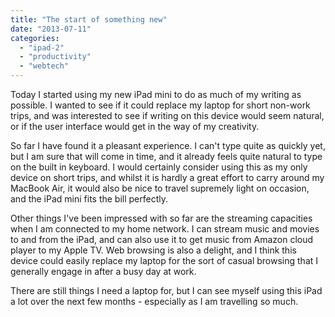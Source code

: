 ```yaml
---
title: "The start of something new"
date: "2013-07-11"
categories: 
  - "ipad-2"
  - "productivity"
  - "webtech"
---
```


Today I started using my new iPad mini to do as much of my writing as possible. I wanted to see if it could replace my laptop for short non-work trips, and was interested to see if writing on this device would seem natural, or if the user interface would get in the way of my creativity.

So far I have found it a pleasant experience. I can't type quite as quickly yet, but I am sure that will come in time, and it already feels quite natural to type on the built in keyboard. I would certainly consider using this as my only device on short trips, and whilst it is hardly a great effort to carry around my MacBook Air, it would also be nice to travel supremely light on occasion, and the iPad mini fits the bill perfectly.

Other things I've been impressed with so far are the streaming capacities when I am connected to my home network. I can stream music and movies to and from the iPad, and can also use it to get music from Amazon cloud player to my Apple TV. Web browsing is also a delight, and I think this device could easily replace my laptop for the sort of casual browsing that I generally engage in after a busy day at work.

There are still things I need a laptop for, but I can see myself using this iPad a lot over the next few months - especially as I am travelling so much.
